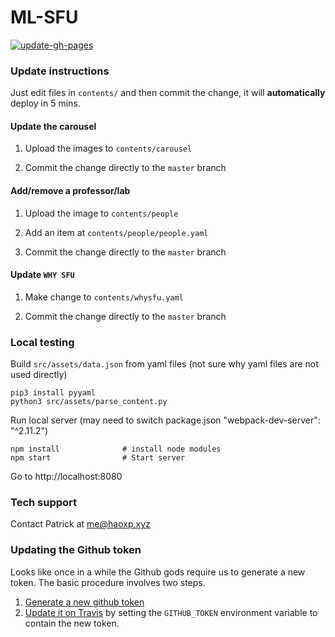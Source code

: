 
# ML-SFU
[![update-gh-pages](https://github.com/sfu-cl-lab/ML-SFU/actions/workflows/update-gh-pages.yml/badge.svg)](https://github.com/sfu-cl-lab/ML-SFU/actions/workflows/update-gh-pages.yml)

### Update instructions

Just edit files in `contents/` and then commit the change, it will **automatically** deploy in 5 mins. 

#### Update the carousel

1. Upload the images to `contents/carousel`

2. Commit the change directly to the `master` branch

#### Add/remove a professor/lab

1. Upload the image to `contents/people`

2. Add an item at `contents/people/people.yaml`

3.  Commit the change directly to the `master` branch

#### Update `WHY SFU`

1. Make change to `contents/whysfu.yaml`

2. Commit the change directly to the `master` branch

### Local testing

Build `src/assets/data.json` from yaml files (not sure why yaml files are not used directly)
```
pip3 install pyyaml
python3 src/assets/parse_content.py
```

Run local server (may need to switch package.json "webpack-dev-server": "^2.11.2")
```
npm install              # install node modules            
npm start                # Start server
```

Go to http://localhost:8080

### Tech support

Contact Patrick at me@haoxp.xyz

### Updating the Github token

Looks like once in a while the Github gods require us to generate a new token. The basic procedure involves two steps.

1. [Generate a new github token](https://github.com/settings/tokens)
2. [Update it on Travis](https://travis-ci.org/github/sfu-cl-lab/ML-SFU/settings) by setting the `GITHUB_TOKEN` environment variable to contain the new token.
